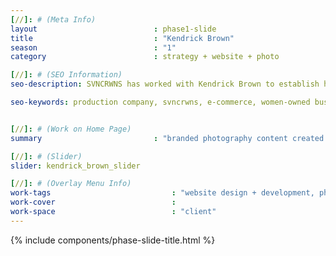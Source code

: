```yaml
---
[//]: # (Meta Info)
layout                          : phase1-slide
title 					        : "Kendrick Brown"
season				            : "1"
category						: strategy + website + photo

[//]: # (SEO Information)
seo-description: SVNCRWNS has worked with Kendrick Brown to establish his personal brand working in education, philosophy and consulting.

seo-keywords: production company, svncrwns, e-commerce, women-owned businesses, creative team, consulting, business operations, launch my brand, manage my brand, photography, videography, special projects


[//]: # (Work on Home Page)
summary                         : "branded photography content created for website"

[//]: # (Slider)
slider: kendrick_brown_slider

[//]: # (Overlay Menu Info)
work-tags 							: "website design + development, photography, art direction, creative direction"
work-cover							:
work-space 							: "client"
---
```


{% include components/phase-slide-title.html %}
